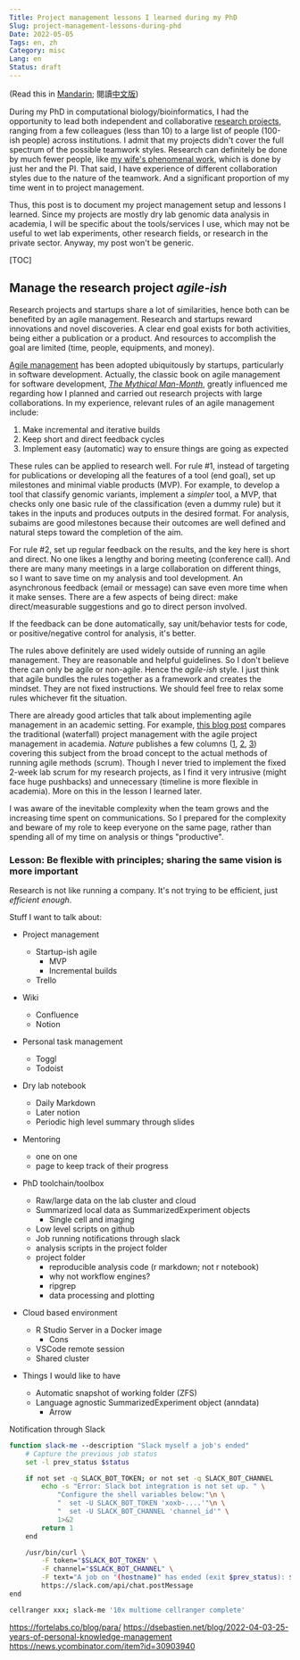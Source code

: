 ```yaml
---
Title: Project management lessons I learned during my PhD
Slug: project-management-lessons-during-phd
Date: 2022-05-05
Tags: en, zh
Category: misc
Lang: en
Status: draft
---
```


(Read this in [Mandarin][zh-post]; 閱讀[中文版][zh-post])

[en-post]: {filename}./things_phd.md
[zh-post]: {filename}./things_phd.zh.md

During my PhD in computational biology/bioinformatics, I had the opportunity to lead both independent and collaborative [research projects][google scholar], ranging from a few colleagues (less than 10) to a large list of people (100-ish people) across institutions.
I admit that my projects didn't cover the full spectrum of the possible teamwork styles.
Research can definitely be done by much fewer people, like [my wife's phenomenal work][clarice's paper], which is done by just her and the PI.
That said, I have experience of different collaboration styles due to the nature of the teamwork.
And a significant proportion of my time went in to project management.

[google scholar]: https://scholar.google.com/citations?user=-tdb3hcAAAAJ
[clarice's paper]: https://doi.org/10.1101/gr.276025.121

Thus, this post is to document my project management setup and lessons I learned.
Since my projects are mostly dry lab genomic data analysis in academia, I will be specific about the tools/services I use, which may not be useful to wet lab experiments, other research fields, or research in the private sector.
Anyway, my post won't be generic.

[TOC]

<!-- cSpell:words Toggl Todoist -->


## Manage the research project *agile-ish*
Research projects and startups share a lot of similarities, hence both can be benefited by an agile management.
Research and startups reward innovations and novel discoveries.
A clear end goal exists for both activities, being either a publication or a product.
And resources to accomplish the goal are limited (time, people, equipments, and money).

[Agile management][agile-software-dev] has been adopted ubiquitously by startups, particularly in software development.
Actually, the classic book on agile management for software development, [*The Mythical Man-Month*][man-month-book], greatly influenced me regarding how I planned and carried out research projects with large collaborations.
In my experience, relevant rules of an agile management include:

1. Make incremental and iterative builds
2. Keep short and direct feedback cycles
3. Implement easy (automatic) way to ensure things are going as expected

These rules can be applied to research well.
For rule #1, instead of targeting for publications or developing all the features of a tool (end goal), set up milestones and minimal viable products (MVP).
For example, to develop a tool that classify genomic variants, implement a *simpler* tool, a MVP, that checks only one basic rule of the classification (even a dummy rule) but it takes in the inputs and produces outputs in the desired format.
For analysis, subaims are good milestones because their outcomes are well defined and natural steps toward the completion of the aim.

For rule #2, set up regular feedback on the results, and the key here is short and direct.
No one likes a lengthy and boring meeting (conference call).
And there are many many meetings in a large collaboration on different things, so I want to save time on my analysis and tool development.
An asynchronous feedback (email or message) can save even more time when it make senses.
There are a few aspects of being direct: make direct/measurable suggestions and go to direct person involved.


If the feedback can be done automatically, say unit/behavior tests for code, or positive/negative control for analysis, it's better.



The rules above definitely are used widely outside of running an agile management.
They are reasonable and helpful guidelines.
So I don't believe there can only be agile or non-agile.
Hence the *agile-ish* style.
I just think that agile bundles the rules together as a framework and creates the mindset.
They are not fixed instructions.
We should feel free to relax some rules whichever fit the situation.

There are already good articles that talk about implementing agile management in an academic setting.
For example, [this blog post][pm-academia-101] compares the traditional (waterfall) project management with the agile project management in academia.
*Nature* publishes a few columns ([1][nature-six-tip], [2][nature-agile], [3][nature-scrum]) covering this subject from the broad concept to the actual methods of running agile methods (scrum).
Though I never tried to implement the fixed 2-week lab scrum for my research projects, as I find it very intrusive (might face huge pushbacks) and unnecessary (timeline is more flexible in academia).
More on this in the lesson I learned later.

I was aware of the inevitable complexity when the team grows and the increasing time spent on communications.
So I prepared for the complexity and beware of my role to keep everyone on the same page, rather than spending all of my time on analysis or things "productive".


[agile-software-dev]: https://en.wikipedia.org/wiki/Agile_software_development
[man-month-book]: https://en.wikipedia.org/wiki/The_Mythical_Man-Month
[pm-academia-101]: https://thenewpi.blogspot.com/2018/04/project-management-for-academia-101.html
[nature-six-tip]: https://www.nature.com/articles/d41586-018-07860-6
[nature-agile]: https://www.nature.com/articles/d41586-019-01184-9
[nature-scrum]: https://www.nature.com/articles/d41586-019-02620-6


### Lesson: Be flexible with principles; sharing the same vision is more important

Research is not like running a company.
It's not trying to be efficient, just *efficient enough*.



Stuff I want to talk about:

- Project management
    - Startup-ish agile
        - MVP
        - Incremental builds
    - Trello
- Wiki
    - Confluence
    - Notion
- Personal task management
    - Toggl
    - Todoist
- Dry lab notebook
    - Daily Markdown
    - Later notion
    - Periodic high level summary through slides
- Mentoring
    - one on one
    - page to keep track of their progress
- PhD toolchain/toolbox
    - Raw/large data on the lab cluster and cloud
    - Summarized local data as SummarizedExperiment objects
        - Single cell and imaging
    - Low level scripts on github
    - Job running notifications through slack
    - analysis scripts in the project folder
    - project folder
        - reproducible analysis code (r markdown; not r notebook)
        - why not workflow engines?
        - ripgrep
        - data processing and plotting

- Cloud based environment
    - R Studio Server in a Docker image
        - Cons
    - VSCode remote session
    - Shared cluster

- Things I would like to have
    - Automatic snapshot of working folder (ZFS)
    - Language agnostic SummarizedExperiment object (anndata)
        - Arrow



Notification through Slack

```bash
function slack-me --description "Slack myself a job's ended"
    # Capture the previous job status
    set -l prev_status $status

    if not set -q SLACK_BOT_TOKEN; or not set -q SLACK_BOT_CHANNEL
        echo -s "Error: Slack bot integration is not set up. " \
            "Configure the shell variables below:"\n \
            "  set -U SLACK_BOT_TOKEN 'xoxb-....'"\n \
            "  set -U SLACK_BOT_CHANNEL 'channel_id'" \
            1>&2
        return 1
    end

    /usr/bin/curl \
        -F token="$SLACK_BOT_TOKEN" \
        -F channel="$SLACK_BOT_CHANNEL" \
        -F text="A job on "(hostname)" has ended (exit $prev_status): $argv" \
        https://slack.com/api/chat.postMessage
end
```

```bash
cellranger xxx; slack-me '10x multiome cellranger complete'
```

https://fortelabs.co/blog/para/
https://dsebastien.net/blog/2022-04-03-25-years-of-personal-knowledge-management
https://news.ycombinator.com/item?id=30903940
